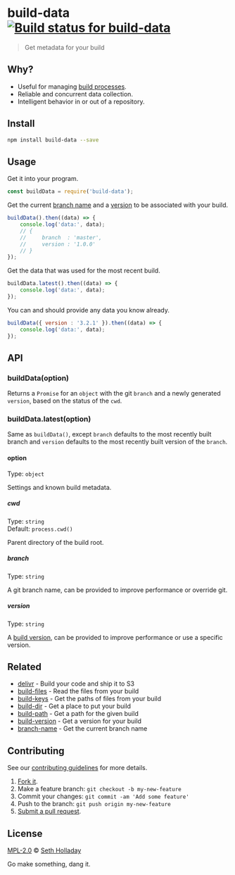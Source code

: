# build-data [![Build status for build-data](https://img.shields.io/circleci/project/sholladay/build-data/master.svg "Build Status")](https://circleci.com/gh/sholladay/build-data "Builds")

> Get metadata for your build

## Why?

 - Useful for managing [build processes](https://github.com/sholladay/build-dir).
 - Reliable and concurrent data collection.
 - Intelligent behavior in or out of a repository.

## Install

```sh
npm install build-data --save
```

## Usage

Get it into your program.

```js
const buildData = require('build-data');
```

Get the current [branch name](https://github.com/sholladay/branch-name) and a [version](https://github.com/sholladay/build-version) to be associated with your build.

```js
buildData().then((data) => {
    console.log('data:', data);
    // {
    //     branch  : 'master',
    //     version : '1.0.0'
    // }
});
```

Get the data that was used for the most recent build.

```js
buildData.latest().then((data) => {
    console.log('data:', data);
});
```

You can and should provide any data you know already.

```js
buildData({ version : '3.2.1' }).then((data) => {
    console.log('data:', data);
});
```

## API

### buildData(option)

Returns a `Promise` for an `object` with the git `branch` and a newly generated `version`, based on the status of the `cwd`.

### buildData.latest(option)

Same as `buildData()`, except `branch` defaults to the most recently built branch and `version` defaults to the most recently built version of the `branch`.

#### option

Type: `object`

Settings and known build metadata.

##### cwd

Type: `string`<br>
Default: `process.cwd()`

Parent directory of the build root.

##### branch

Type: `string`

A git branch name, can be provided to improve performance or override git.

##### version

Type: `string`

A [build version](https://github.com/sholladay/build-version), can be provided to improve performance or use a specific version.

## Related

 - [delivr](https://github.com/sholladay/delivr) - Build your code and ship it to S3
 - [build-files](https://github.com/sholladay/build-files) - Read the files from your build
 - [build-keys](https://github.com/sholladay/build-keys) - Get the paths of files from your build
 - [build-dir](https://github.com/sholladay/build-dir) - Get a place to put your build
 - [build-path](https://github.com/sholladay/build-path) - Get a path for the given build
 - [build-version](https://github.com/sholladay/build-version) - Get a version for your build
 - [branch-name](https://github.com/sholladay/branch-name) - Get the current branch name

## Contributing

See our [contributing guidelines](https://github.com/sholladay/build-data/blob/master/CONTRIBUTING.md "Guidelines for participating in this project") for more details.

1. [Fork it](https://github.com/sholladay/build-data/fork).
2. Make a feature branch: `git checkout -b my-new-feature`
3. Commit your changes: `git commit -am 'Add some feature'`
4. Push to the branch: `git push origin my-new-feature`
5. [Submit a pull request](https://github.com/sholladay/build-data/compare "Submit code to this project for review").

## License

[MPL-2.0](https://github.com/sholladay/build-data/blob/master/LICENSE "License for build-data") © [Seth Holladay](https://seth-holladay.com "Author of build-data")

Go make something, dang it.
